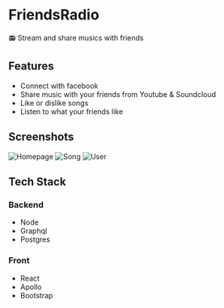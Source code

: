 FriendsRadio
============

:radio: Stream and share musics with friends

Features
--------

- Connect with facebook
- Share music with your friends from Youtube & Soundcloud
- Like or dislike songs
- Listen to what your friends like

Screenshots
-----------

![Homepage](https://github.com/xouabita/friends-radio/blob/master/readme-images/home.png)
![Song](https://github.com/xouabita/friends-radio/blob/master/readme-images/song.png)
![User](https://github.com/xouabita/friends-radio/blob/master/readme-images/user.png)

Tech Stack
----------

### Backend

- Node
- Graphql
- Postgres

### Front

- React
- Apollo
- Bootstrap
